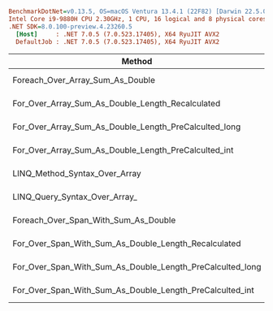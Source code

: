 ``` ini

BenchmarkDotNet=v0.13.5, OS=macOS Ventura 13.4.1 (22F82) [Darwin 22.5.0]
Intel Core i9-9880H CPU 2.30GHz, 1 CPU, 16 logical and 8 physical cores
.NET SDK=8.0.100-preview.4.23260.5
  [Host]     : .NET 7.0.5 (7.0.523.17405), X64 RyuJIT AVX2
  DefaultJob : .NET 7.0.5 (7.0.523.17405), X64 RyuJIT AVX2


```
|                                                    Method |      Mean |     Error |    StdDev |
|---------------------------------------------------------- |----------:|----------:|----------:|
|                          Foreach_Over_Array_Sum_As_Double |  5.130 ns | 0.0814 ns | 0.0762 ns |
|          For_Over_Array_Sum_As_Double_Length_Recalculated |  6.312 ns | 0.1430 ns | 0.1957 ns |
|     For_Over_Array_Sum_As_Double_Length_PreCalculted_long |  8.164 ns | 0.1350 ns | 0.1197 ns |
|      For_Over_Array_Sum_As_Double_Length_PreCalculted_int |  8.225 ns | 0.1559 ns | 0.1382 ns |
|                             LINQ_Method_Syntax_Over_Array |  5.092 ns | 0.0393 ns | 0.0328 ns |
|                             LINQ_Query_Syntax_Over_Array_ | 96.295 ns | 1.9629 ns | 3.4890 ns |
|                      Foreach_Over_Span_With_Sum_As_Double |  5.489 ns | 0.0785 ns | 0.0696 ns |
|      For_Over_Span_With_Sum_As_Double_Length_Recalculated |  5.510 ns | 0.1399 ns | 0.2007 ns |
| For_Over_Span_With_Sum_As_Double_Length_PreCalculted_long |  6.413 ns | 0.1487 ns | 0.2359 ns |
|  For_Over_Span_With_Sum_As_Double_Length_PreCalculted_int |  6.280 ns | 0.1240 ns | 0.1739 ns |
